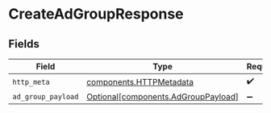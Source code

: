 # CreateAdGroupResponse


## Fields

| Field                                                                            | Type                                                                             | Required                                                                         | Description                                                                      |
| -------------------------------------------------------------------------------- | -------------------------------------------------------------------------------- | -------------------------------------------------------------------------------- | -------------------------------------------------------------------------------- |
| `http_meta`                                                                      | [components.HTTPMetadata](../../models/components/httpmetadata.md)               | :heavy_check_mark:                                                               | N/A                                                                              |
| `ad_group_payload`                                                               | [Optional[components.AdGroupPayload]](../../models/components/adgrouppayload.md) | :heavy_minus_sign:                                                               | Created                                                                          |